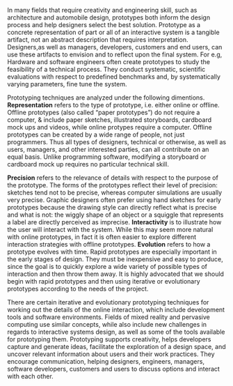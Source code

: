 In many fields that require creativity and engineering skill, such as architecture and automobile
design, prototypes both inform the design process and help designers select the best solution.
Prototype as a concrete representation of part or all of an interactive system is a tangible artifact,
not an abstract description that requires interpretation. Designers,as well as managers, developers, customers and end users,
can use these artifacts to envision and to reflect upon the final system. For e.g, Hardware and software engineers often
create prototypes to study the feasibility of a technical process. They conduct systematic, scientific evaluations with
respect to predefined benchmarks and, by systematically varying parameters, fine tune the system.

Prototyping techniques are analyzed under the following dimentions. <b>Representation</b> refers to the type of prototype, i.e.
either online or offline. Offline prototypes (also called “paper prototypes”) do not require a computer, & include paper
sketches, illustrated storyboards, cardboard mock ups and videos, while online protypes require a computer. Offline prototypes
can be created by a wide range of people, not just programmers. Thus all types of designers, technical or otherwise, as well as
users, managers, and other interested parties, can all contribute on an equal basis. Unlike programming software, modifying a
storyboard or cardboard mock up requires no particular technical skill.

<b>Precision</b> refers to the relevance of details with respect to the purpose of the prototype. The forms of the prototypes
reflect their level of precision: sketches tend not to be precise, whereas computer simulations are usually
very precise. Graphic designers often prefer using hand sketches for early prototypes because the drawing style can directly
reflect what is precise and what is not: the wiggly shape of an object or a squiggle that represents a label are directly perceived
as imprecise. <b>Interactivity</b> is to illustrate how the user will interact with the system. While this may seem
more natural with online prototypes, in fact it is often easier to explore different interaction strategies with offline prototypes.
<b>Evolution</b> refers to how a prototype evolves with time. Rapid prototypes are especially important in the early stages of design. They must be inexpensive and easy to produce, since
the goal is to quickly explore a wide variety of possible types of interaction and then throw them away. It is highly advocated 
that we should begin with rapid prototypes and then using iterative or evolutionary prototypes according to the needs of the project.

There are certain iterative and evolutionary prototyping techniques for working out the details of the online interaction,
which include development tools and software environments. Fields of mixed reality and pervasive computing use similar
concepts, while also include new challenges in regards to interactive systems design, as well as some of the tools
available for prototyping them. Prototyping supports creativity, helps developers capture and generate ideas, facilitate the
exploration of a design space, and uncover relevant information about users and their work practices. They encourage
communication, helping designers, engineers, managers, software developers, customers and users to discuss options and interact with each other.
